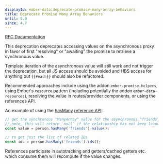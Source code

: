 ```yaml
---
displayId: ember-data:deprecate-promise-many-array-behaviors
title: Deprecate Promise Many Array Behaviors
until: 5.0
since: 4.7
---
```


[RFC Documentation](https://rfcs.emberjs.com/id/0745-ember-data-deprecate-methods-on-promise-many-array)

This deprecation deprecates accessing values on the asynchronous proxy in favor of first "resolving" or "awaiting" the promise to retrieve a synchronous value.

Template iteration of the asynchronous value will still work and not trigger the deprecation, but all JS access should be avoided and HBS access for anything but `{{#each}}` should also be refactored.

Recommended approaches include using the addon `ember-promise-helpers`, using Ember's `resource` pattern (including potentially the addon `ember-data-resources`), resolving the value in routes/provider components, or using the references API.

An example of using the [hasMany](https://api.emberjs.com/ember-data/4.11/classes/Model/methods/hasMany?anchor=hasMany) [reference API](https://api.emberjs.com/ember-data/release/classes/HasManyReference):

```js
// get the synchronous "ManyArray" value for the asynchronous "friends" relationship.
// note, this will return `null` if the relationship has not been loaded yet
const value = person.hasMany('friends').value();

// to get just the list of related IDs
const ids = person.hasMany('friends').ids();
```

References participate in autotracking and getters/cached getters etc. which consume them will recompute if the value changes.
